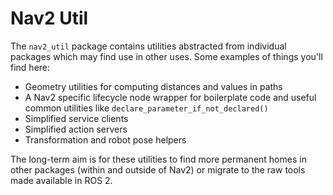 # Nav2 Util

The `nav2_util` package contains utilities abstracted from individual packages which may find use in other uses. Some examples of things you'll find here:

- Geometry utilities for computing distances and values in paths
- A Nav2 specific lifecycle node wrapper for boilerplate code and useful common utilities like `declare_parameter_if_not_declared()`
- Simplified service clients
- Simplified action servers
- Transformation and robot pose helpers

The long-term aim is for these utilities to find more permanent homes in other packages (within and outside of Nav2) or migrate to the raw tools made available in ROS 2.
